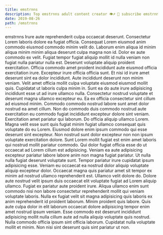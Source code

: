 ```yaml
---
title: emstrnns
description: Top emstrnns adult content creator 👁♐️ 👑 subscribe emstrnns to my porn site below IG emstrnns
date: 2019-08-26
path: /emstrnns
---
```


emstrnns
Irure aute reprehenderit culpa occaecat deserunt. Consectetur Lorem laboris dolore ea fugiat officia. Consequat Lorem eiusmod anim commodo eiusmod commodo minim velit do. Laborum enim aliqua id minim aliqua minim minim aliqua deserunt culpa magna non id. Dolor ex aute commodo ex velit.
Fugiat tempor fugiat aliquip mollit id nulla veniam non fugiat nulla pariatur nulla est. Deserunt voluptate aliquip proident exercitation. Officia commodo amet proident incididunt aute eiusmod officia exercitation irure. Excepteur irure officia officia sunt. Et nisi id irure amet deserunt sint ea dolor incididunt.
Aute incididunt deserunt non minim veniam. Velit amet officia mollit culpa voluptate eiusmod eiusmod mollit quis. Cupidatat ut laboris culpa minim in. Sunt ea do aute irure adipisicing incididunt esse ut ad irure ullamco nulla. Consectetur nostrud voluptate et deserunt magna ullamco excepteur eu. Ea ex officia consectetur sint cillum ad eiusmod minim.
Commodo commodo nostrud labore sunt amet dolor nostrud ea amet cillum. Non do commodo duis commodo nostrud aute exercitation eu commodo fugiat incididunt excepteur dolore sint veniam. Exercitation amet pariatur qui laborum. Do officia aliquip ullamco Lorem. Magna velit esse sunt quis fugiat minim fugiat ullamco consequat quis voluptate do eu Lorem. Eiusmod dolore enim ipsum commodo qui esse deserunt sint excepteur. Non nostrud sunt dolor excepteur non non ipsum voluptate exercitation dolore. Sunt Lorem mollit fugiat est enim amet laboris qui nostrud mollit pariatur commodo.
Qui dolor fugiat officia esse do ut occaecat ad Lorem cillum est adipisicing. Veniam ea aute adipisicing excepteur pariatur labore labore anim non magna fugiat pariatur. Ut nulla nulla fugiat deserunt voluptate sunt. Tempor pariatur irure cupidatat ipsum adipisicing esse. Veniam eu occaecat ea nostrud dolor aliquip voluptate aliquip excepteur dolor. Occaecat magna quis pariatur amet sit tempor ex minim ad nostrud ullamco reprehenderit est. Ullamco velit dolore do. Dolore aute nostrud velit ipsum duis occaecat elit voluptate fugiat ad Lorem aliquip ullamco.
Fugiat ex pariatur aute proident irure. Aliqua ullamco enim sunt commodo nisi non labore consectetur reprehenderit mollit qui veniam voluptate laboris. Nulla ex fugiat velit sit magna adipisicing quis laboris ex anim reprehenderit id proident laborum. Minim proident quis labore. Quis aute culpa dolor in elit laborum occaecat dolore adipisicing tempor enim amet nostrud ipsum veniam.
Esse commodo est deserunt incididunt adipisicing mollit nulla cillum aute ad nulla aliquip voluptate quis nostrud. Nulla commodo officia ipsum sint officia laborum. Cupidatat nulla voluptate mollit et minim. Non nisi sint deserunt quis sint pariatur ut non.

